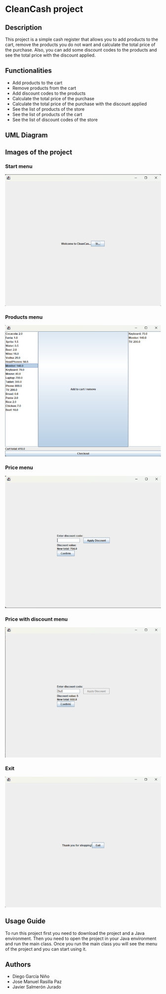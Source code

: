 # CleanCash project
## Description
This project is a simple cash register that allows you to add products to the cart, remove the products you do not want and calculate the total price of the purchase.
Also, you can add some discount codes to the products and see the total price with the discount applied.

## Functionalities
- Add products to the cart
- Remove products from the cart
- Add discount codes to the products
- Calculate the total price of the purchase
- Calculate the total price of the purchase with the discount applied
- See the list of products of the store
- See the list of products of the cart
- See the list of discount codes of the store

## UML Diagram

## Images of the project
### Start menu
!["Start Menu"](docs/Images/StartMenu.png)
### Products menu
!["Products Menu"](docs/Images/ProductsMenu.png)
### Price menu
!["Price Menu"](docs/Images/PriceMenu.png)
### Price with discount menu
!["Price with discount Menu"](docs/Images/PriceWithDiscount.png)
### Exit
!["Exit"](docs/Images/Exit.png)

## Usage Guide
To run this project first you need to download the project and a Java environment. Then you need to open the project in your Java environment and run the main class.
Once you run the main class you will see the menu of the project and you can start using it.

## Authors
- Diego García Niño
- Jose Manuel Rasilla Paz
- Javier Salmerón Jurado
